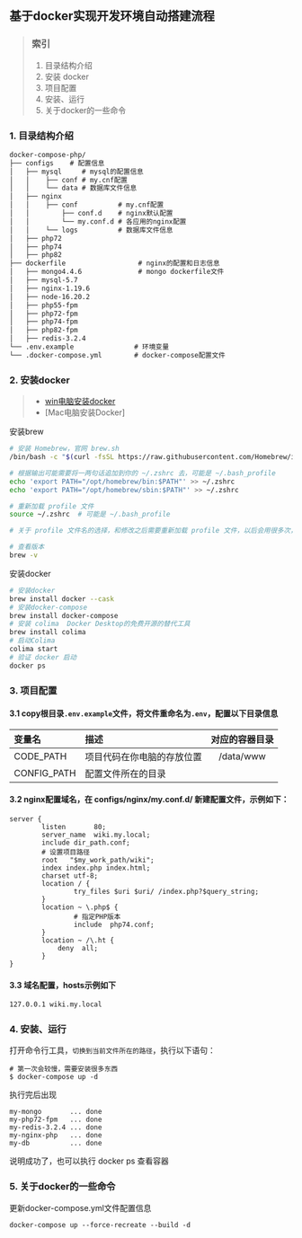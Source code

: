 ## 基于docker实现开发环境自动搭建流程

> ### 索引
> 1. 目录结构介绍
> 2. 安装 docker
> 3. 项目配置
> 4. 安装、运行
> 5. 关于docker的一些命令
>

### 1. 目录结构介绍

```markdown
docker-compose-php/
├── configs    # 配置信息
│   ├── mysql     # mysql的配置信息
│   │    ├── conf # my.cnf配置
│   │    └── data # 数据库文件信息
│   ├── nginx
│   │    ├── conf          # my.cnf配置
│   │        ├── conf.d    # nginx默认配置
│   │        └── my.conf.d # 各应用的nginx配置
│   │    └── logs          # 数据库文件信息
│   ├── php72
│   ├── php74
│   ├── php82
├── dockerfile                  # nginx的配置和日志信息
│   ├── mongo4.4.6              # mongo dockerfile文件
│   ├── mysql-5.7
│   ├── nginx-1.19.6
│   ├── node-16.20.2
│   ├── php55-fpm
│   ├── php72-fpm
│   ├── php74-fpm
│   ├── php82-fpm
│   ├── redis-3.2.4
└── .env.example               # 环境变量
└── .docker-compose.yml        # docker-compose配置文件

```

### 2. 安装docker
>
> * [win电脑安装docker](https://docs.docker.com/desktop/setup/install/windows-install/) 
> * [Mac电脑安装Docker]

安装brew
```sh
# 安装 Homebrew，官网 brew.sh
/bin/bash -c "$(curl -fsSL https://raw.githubusercontent.com/Homebrew/install/HEAD/install.sh)"

# 根据输出可能需要将一两句话追加到你的 ~/.zshrc 去，可能是 ~/.bash_profile
echo 'export PATH="/opt/homebrew/bin:$PATH"' >> ~/.zshrc
echo 'export PATH="/opt/homebrew/sbin:$PATH"' >> ~/.zshrc

# 重新加载 profile 文件
source ~/.zshrc  # 可能是 ~/.bash_profile

# 关于 profile 文件名的选择，和修改之后需要重新加载 profile 文件，以后会用很多次，不会再专门提及了

# 查看版本
brew -v
```

安装docker

```sh
# 安装docker
brew install docker --cask
# 安装docker-compose
brew install docker-compose
# 安装 colima  Docker Desktop的免费开源的替代工具
brew install colima
# 启动Colima
colima start
# 验证 docker 启动
docker ps
```

>
### 3. 项目配置
#### 3.1 copy根目录`.env.example`文件，将文件重命名为`.env`，配置以下目录信息
变量名| 描述            |对应的容器目录
:-|:--------------|:-:
CODE_PATH| 项目代码在你电脑的存放位置 |/data/www
CONFIG_PATH| 配置文件所在的目录     |
#### 3.2 nginx配置域名，在 configs/nginx/my.conf.d/ 新建配置文件，示例如下：
```shell script
server {
        listen       80;
        server_name  wiki.my.local;
        include dir_path.conf;
        # 设置项目路径
        root   "$my_work_path/wiki";
        index index.php index.html;
        charset utf-8;     
        location / {
                try_files $uri $uri/ /index.php?$query_string;
        }
        location ~ \.php$ {
                # 指定PHP版本
                include  php74.conf;
        }
        location ~ /\.ht {
            deny  all;
        }
}
```
#### 3.3 域名配置，hosts示例如下
```markdown
127.0.0.1 wiki.my.local
```
### 4. 安装、运行
打开命令行工具，`切换到当前文件所在的路径`，执行以下语句：
```shell script
# 第一次会较慢，需要安装很多东西
$ docker-compose up -d
```
执行完后出现
```shell script
my-mongo       ... done
my-php72-fpm   ... done
my-redis-3.2.4 ... done
my-nginx-php   ... done
my-db          ... done
```
说明成功了，也可以执行 docker ps 查看容器
### 5. 关于docker的一些命令

更新docker-compose.yml文件配置信息
```shell script
docker-compose up --force-recreate --build -d
```